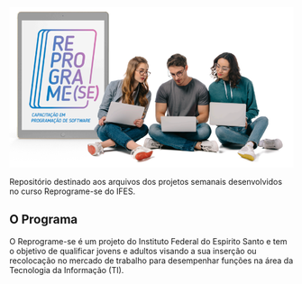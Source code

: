 ![Reprograme-se](https://github.com/viniciusperdigao/ifes/blob/main/reprograme.png?raw=true)

Repositório destinado aos arquivos dos projetos semanais desenvolvidos no curso Reprograme-se do IFES.


## O Programa

O Reprograme-se é um projeto do Instituto Federal do Espirito Santo e tem o objetivo de qualificar jovens e adultos visando a sua inserção ou recolocação no mercado de trabalho para desempenhar funções na área da Tecnologia da Informação (TI).

